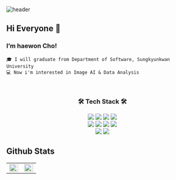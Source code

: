 ![header](https://capsule-render.vercel.app/api?type=soft&color=auto&height=150&section=header&text=HaeWonCho&fontSize=70&animation=twinkling)

## Hi Everyone 👋  
###  I’m haewon Cho!    
    🎓 I will graduate from Department of Software, Sungkyunkwan University   
    💻 Now i'm interested in Image AI & Data Analysis

<br/>  

<h3 align="center">🛠 Tech Stack 🛠</h3>
<p align="center">
<img src="https://img.shields.io/badge/Python-3766AB?style=flat-square&logo=Python&logoColor=white"/></a>
<img src="https://img.shields.io/badge/Java-007396?style=flat-square&logo=Java&logoColor=white"/></a>
<img src="https://img.shields.io/badge/C++-00599C?style=flat-square&logo=C%2B%2B&logoColor=white"/></a>
<img src="https://img.shields.io/badge/C-A8B9CC?style=flat-square&logo=C&logoColor=white"/></a><br/>
<img src="https://img.shields.io/badge/SQL-ffb13b?style=flat-square&logo=MySQL&logoColor=white"/></a>
<img src="https://img.shields.io/badge/Android-32CD32?style=flat-square&logo=Android&logoColor=white"/></a>
<img src="https://img.shields.io/badge/HTML-DC143C?style=flat-square&logo=HTML5&logoColor=white"/></a>
<img src="https://img.shields.io/badge/CSS-1572B6?style=flat-square&logo=CSS3&logoColor=white"/></a></br>
<img src="https://img.shields.io/badge/PyTorch-EE4C2C?style=flat-square&logo=PyTorch&logoColor=white"/></a>
<img src="https://img.shields.io/badge/TensorFlow-FF6F00?style=flat-square&logo=TensorFlow&logoColor=white"/></a>

</p>

    
## Github Stats  
    
<table><tr><td valign="top" width="50%">

<img src="https://github-readme-stats.vercel.app/api?username=sala0320&show_icons=true&count_private=true&hide_border=true" align="left" style="width: 100%" />

</td><td valign="top" width="50%">

<img src="https://github-readme-stats.vercel.app/api/top-langs/?username=sala0320&hide_border=true&layout=compact" align="left" style="width: 100%" />

</td></tr></table>  

<br/>  
